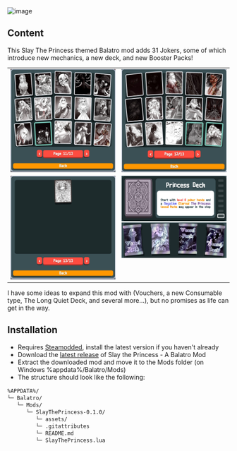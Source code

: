 <img src=".github/thumbnail.png" alt="image" width="800"/>

## Content
This Slay The Princess themed Balatro mod adds 31 Jokers, some of which introduce new mechanics, a new deck, and new Booster Packs!

<table>
  <tr>
    <td><img src=".github/jokers1.png" alt="jokers1" width="320"></td>
    <td><img src=".github/jokers2.png" alt="jokers2" width="320"></td>
  </tr>
  <tr>
    <td valign="top"><img src=".github/jokers3.png" alt="jokers3" width="320"></td>
    <td valign="top">
      <img src=".github/deck.png" alt="deck" width="320"><br>
      <img src=".github/boosters.png" alt="boosters" width="320">
    </td>
  </tr>
</table>



I have some ideas to expand this mod with (Vouchers, a new Consumable type, The Long Quiet Deck, and several more...), but no promises as life can get in the way.

## Installation
- Requires [Steamodded](https://github.com/Steamodded/smods/releases/latest), install the latest version if you haven't already
- Download the [latest release](https://github.com/Kastamera/SlayThePrincess/releases) of Slay the Princess - A Balatro Mod
- Extract the downloaded mod and move it to the Mods folder (on Windows %appdata%/Balatro/Mods)
- The structure should look like the following:
```text
%APPDATA%/
└─ Balatro/
   └─ Mods/
      └─ SlayThePrincess-0.1.0/
         └─ assets/
         └─ .gitattributes
         └─ README.md
         └─ SlayThePrincess.lua
```
